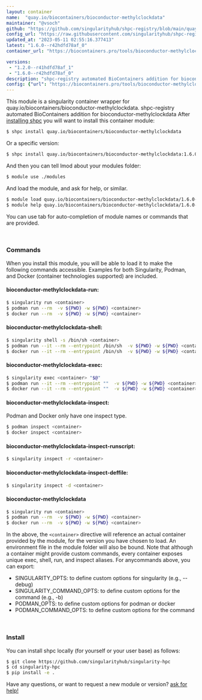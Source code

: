 ```yaml
---
layout: container
name:  "quay.io/biocontainers/bioconductor-methylclockdata"
maintainer: "@vsoch"
github: "https://github.com/singularityhub/shpc-registry/blob/main/quay.io/biocontainers/bioconductor-methylclockdata/container.yaml"
config_url: "https://raw.githubusercontent.com/singularityhub/shpc-registry/main/quay.io/biocontainers/bioconductor-methylclockdata/container.yaml"
updated_at: "2023-05-11 02:55:16.377413"
latest: "1.6.0--r42hdfd78af_0"
container_url: "https://biocontainers.pro/tools/bioconductor-methylclockdata"

versions:
 - "1.2.0--r41hdfd78af_1"
 - "1.6.0--r42hdfd78af_0"
description: "shpc-registry automated BioContainers addition for bioconductor-methylclockdata"
config: {"url": "https://biocontainers.pro/tools/bioconductor-methylclockdata", "maintainer": "@vsoch", "description": "shpc-registry automated BioContainers addition for bioconductor-methylclockdata", "latest": {"1.6.0--r42hdfd78af_0": "sha256:b00044a226c002ecdbbc56cc9c02a644362fe78df895ef8d15937e215a6d66e1"}, "tags": {"1.2.0--r41hdfd78af_1": "sha256:0e757a85b4daca6b197460d815eff2599186fe73ae1363f5b528fe3f3bca310a", "1.6.0--r42hdfd78af_0": "sha256:b00044a226c002ecdbbc56cc9c02a644362fe78df895ef8d15937e215a6d66e1"}, "docker": "quay.io/biocontainers/bioconductor-methylclockdata"}
---
```


This module is a singularity container wrapper for quay.io/biocontainers/bioconductor-methylclockdata.
shpc-registry automated BioContainers addition for bioconductor-methylclockdata
After [installing shpc](#install) you will want to install this container module:


```bash
$ shpc install quay.io/biocontainers/bioconductor-methylclockdata
```

Or a specific version:

```bash
$ shpc install quay.io/biocontainers/bioconductor-methylclockdata:1.6.0--r42hdfd78af_0
```

And then you can tell lmod about your modules folder:

```bash
$ module use ./modules
```

And load the module, and ask for help, or similar.

```bash
$ module load quay.io/biocontainers/bioconductor-methylclockdata/1.6.0--r42hdfd78af_0
$ module help quay.io/biocontainers/bioconductor-methylclockdata/1.6.0--r42hdfd78af_0
```

You can use tab for auto-completion of module names or commands that are provided.

<br>

### Commands

When you install this module, you will be able to load it to make the following commands accessible.
Examples for both Singularity, Podman, and Docker (container technologies supported) are included.

#### bioconductor-methylclockdata-run:

```bash
$ singularity run <container>
$ podman run --rm  -v ${PWD} -w ${PWD} <container>
$ docker run --rm  -v ${PWD} -w ${PWD} <container>
```

#### bioconductor-methylclockdata-shell:

```bash
$ singularity shell -s /bin/sh <container>
$ podman run --it --rm --entrypoint /bin/sh  -v ${PWD} -w ${PWD} <container>
$ docker run --it --rm --entrypoint /bin/sh  -v ${PWD} -w ${PWD} <container>
```

#### bioconductor-methylclockdata-exec:

```bash
$ singularity exec <container> "$@"
$ podman run --it --rm --entrypoint ""  -v ${PWD} -w ${PWD} <container> "$@"
$ docker run --it --rm --entrypoint ""  -v ${PWD} -w ${PWD} <container> "$@"
```

#### bioconductor-methylclockdata-inspect:

Podman and Docker only have one inspect type.

```bash
$ podman inspect <container>
$ docker inspect <container>
```

#### bioconductor-methylclockdata-inspect-runscript:

```bash
$ singularity inspect -r <container>
```

#### bioconductor-methylclockdata-inspect-deffile:

```bash
$ singularity inspect -d <container>
```



#### bioconductor-methylclockdata

```bash
$ singularity run <container>
$ podman run --rm  -v ${PWD} -w ${PWD} <container>
$ docker run --rm  -v ${PWD} -w ${PWD} <container>
```


In the above, the `<container>` directive will reference an actual container provided
by the module, for the version you have chosen to load. An environment file in the
module folder will also be bound. Note that although a container
might provide custom commands, every container exposes unique exec, shell, run, and
inspect aliases. For anycommands above, you can export:

 - SINGULARITY_OPTS: to define custom options for singularity (e.g., --debug)
 - SINGULARITY_COMMAND_OPTS: to define custom options for the command (e.g., -b)
 - PODMAN_OPTS: to define custom options for podman or docker
 - PODMAN_COMMAND_OPTS: to define custom options for the command

<br>

### Install

You can install shpc locally (for yourself or your user base) as follows:

```bash
$ git clone https://github.com/singularityhub/singularity-hpc
$ cd singularity-hpc
$ pip install -e .
```

Have any questions, or want to request a new module or version? [ask for help!](https://github.com/singularityhub/singularity-hpc/issues)